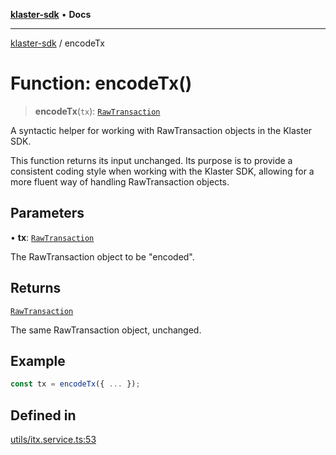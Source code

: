 [**klaster-sdk**](../README.md) • **Docs**

***

[klaster-sdk](../README.md) / encodeTx

# Function: encodeTx()

> **encodeTx**(`tx`): [`RawTransaction`](../interfaces/RawTransaction.md)

A syntactic helper for working with RawTransaction objects in the Klaster SDK.

This function returns its input unchanged. Its purpose is to provide a consistent
coding style when working with the Klaster SDK, allowing for a more fluent way
of handling RawTransaction objects.

## Parameters

• **tx**: [`RawTransaction`](../interfaces/RawTransaction.md)

The RawTransaction object to be "encoded".

## Returns

[`RawTransaction`](../interfaces/RawTransaction.md)

The same RawTransaction object, unchanged.

## Example

```ts
const tx = encodeTx({ ... });
```

## Defined in

[utils/itx.service.ts:53](https://github.com/0xPolycode/klaster-sdk/blob/22818a55dcbe1c33192fea1bbe40e4f250ddf045/src/utils/itx.service.ts#L53)

